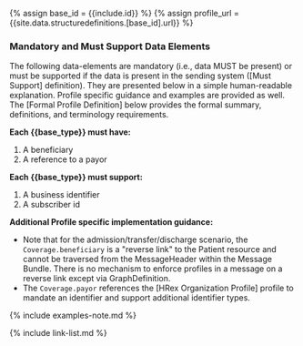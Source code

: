 
{% assign base_id = {{include.id}} %}
{% assign profile_url = {{site.data.structuredefinitions.[base_id].url}} %}



### Mandatory and Must Support Data Elements

The following data-elements are mandatory (i.e., data MUST be present) or must be supported if the data is present in the sending system ([Must Support] definition). They are presented below in a simple human-readable explanation.  Profile specific guidance and examples are provided as well.  The [Formal Profile Definition] below provides the  formal summary, definitions, and  terminology requirements.

**Each {{base_type}} must have:**

1. A beneficiary
1. A reference to a payor

**Each {{base_type}} must support:**

1. A business identifier
1. A subscriber id

**Additional Profile specific implementation guidance:**

- Note that for the admission/transfer/discharge scenario, the `Coverage.beneficiary` is a "reverse link" to the Patient resource and cannot be traversed from the MessageHeader within the Message Bundle.  There is no mechanism to enforce profiles in a message on a reverse link except via GraphDefinition.
- The `Coverage.payor` references the [HRex Organization Profile] profile to mandate an identifier and support additional identifier types.

{% include examples-note.md %}

{% include link-list.md %}
